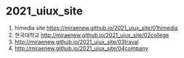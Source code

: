 # 2021_uiux_site
1. himedia site https://miraenew.github.io/2021_uiux_site/01himedia
1. 한국대학교 http://miraenew.github.io/2021_uiux_site/02college
1. http://miraenew.github.io/2021_uiux_site/03traval
1. http://miraenew.github.io/2021_uiux_site/04company
